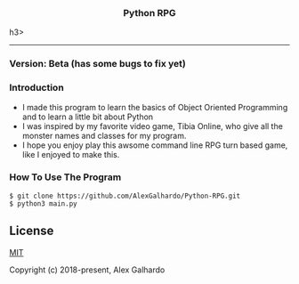 <br>
<h3 align="center">Python RPG</h3>h3>
<hr>


### Version: Beta (has some bugs to fix yet)

### Introduction
 - I made this program to learn the basics of Object Oriented Programming and to learn a little bit about Python
 - I was inspired by my favorite video game, Tibia Online, who give all the monster names and classes for my program.
 - I hope you enjoy play this awsome command line RPG turn based game, like I enjoyed to make this.  

### How To Use The Program

    $ git clone https://github.com/AlexGalhardo/Python-RPG.git
    $ python3 main.py

## License

[MIT](http://opensource.org/licenses/MIT)

Copyright (c) 2018-present, Alex Galhardo